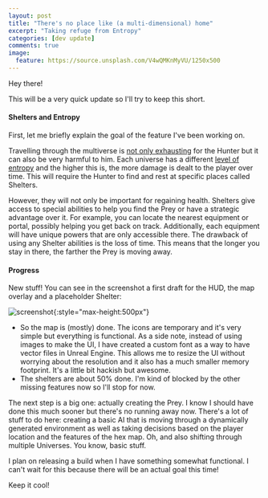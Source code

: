```yaml
---
layout: post
title: "There's no place like (a multi-dimensional) home"
excerpt: "Taking refuge from Entropy"
categories: [dev update]
comments: true
image:
  feature: https://source.unsplash.com/V4wQMKnMyVU/1250x500
---
```


Hey there!

This will be a very quick update so I'll try to keep this short.

#### Shelters and Entropy

First, let me briefly explain the goal of the feature I've been working on.

Travelling through the multiverse is [not only exhausting] for the Hunter but it can also be very harmful to him. Each universe has a different [level of entropy] and the higher this is, the more damage is dealt to the player over time. This will require the Hunter to find and rest at specific places called Shelters.

However, they will not only be important for regaining health. Shelters give access to special abilities to help you find the Prey or have a strategic advantage over it. For example, you can locate the nearest equipment or portal, possibly helping you get back on track. Additionally, each equipment will have unique powers that are only accessible there. The drawback of using any Shelter abilities is the loss of time. This means that the longer you stay in there, the farther the Prey is moving away.

#### Progress

New stuff! You can see in the screenshot a first draft for the HUD, the map overlay and a placeholder Shelter:

![screenshot]{:style="max-height:500px"}

- So the map is (mostly) done. The icons are temporary and it's very simple but everything is functional. As a side note, instead of using images to make the UI, I have created a custom font as a way to have vector files in Unreal Engine. This allows me to resize the UI without worrying about the resolution and it also has a much smaller memory footprint. It's a little bit hackish but awesome.
- The shelters are about 50% done. I'm kind of blocked by the other missing features now so I'll stop for now.

The next step is a big one: actually creating the Prey. I know I should have done this much sooner but there's no running away now. There's a lot of stuff to do here: creating a basic AI that is moving through a dynamically generated environment as well as taking decisions based on the player location and the features of the hex map. Oh, and also shifting through multiple Universes. You know, basic stuff.

I plan on releasing a build when I have something somewhat functional. I can't wait for this because there will be an actual goal this time!

Keep it cool!

[screenshot]: http://i.imgur.com/OvPJ4qD.png "progress screenshot"
[not only exhausting]: http://i.giphy.com/26xBx2btTgloCnStW.gif
[level of entropy]: https://en.wikipedia.org/wiki/Introduction_to_entropy